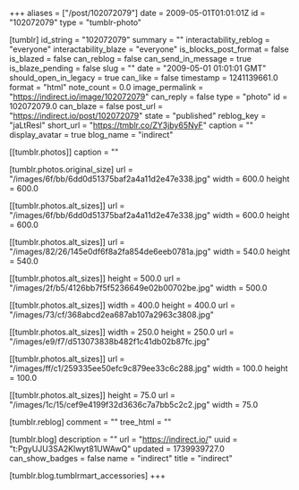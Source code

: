 +++
aliases = ["/post/102072079"]
date = 2009-05-01T01:01:01Z
id = "102072079"
type = "tumblr-photo"

[tumblr]
id_string = "102072079"
summary = ""
interactability_reblog = "everyone"
interactability_blaze = "everyone"
is_blocks_post_format = false
is_blazed = false
can_reblog = false
can_send_in_message = true
is_blaze_pending = false
slug = ""
date = "2009-05-01 01:01:01 GMT"
should_open_in_legacy = true
can_like = false
timestamp = 1241139661.0
format = "html"
note_count = 0.0
image_permalink = "https://indirect.io/image/102072079"
can_reply = false
type = "photo"
id = 102072079.0
can_blaze = false
post_url = "https://indirect.io/post/102072079"
state = "published"
reblog_key = "jaLtResl"
short_url = "https://tmblr.co/ZY3jby65NyF"
caption = ""
display_avatar = true
blog_name = "indirect"

[[tumblr.photos]]
caption = ""

[tumblr.photos.original_size]
url = "/images/6f/bb/6dd0d51375baf2a4a11d2e47e338.jpg"
width = 600.0
height = 600.0

[[tumblr.photos.alt_sizes]]
url = "/images/6f/bb/6dd0d51375baf2a4a11d2e47e338.jpg"
width = 600.0
height = 600.0

[[tumblr.photos.alt_sizes]]
url = "/images/82/26/145e0df6f8a2fa854de6eeb0781a.jpg"
width = 540.0
height = 540.0

[[tumblr.photos.alt_sizes]]
height = 500.0
url = "/images/2f/b5/4126bb7f5f5236649e02b00702be.jpg"
width = 500.0

[[tumblr.photos.alt_sizes]]
width = 400.0
height = 400.0
url = "/images/73/cf/368abcd2ea687ab107a2963c3808.jpg"

[[tumblr.photos.alt_sizes]]
width = 250.0
height = 250.0
url = "/images/e9/f7/d513073838b482f1c41db02b87fc.jpg"

[[tumblr.photos.alt_sizes]]
url = "/images/ff/c1/259335ee50efc9c879ee33c6c288.jpg"
width = 100.0
height = 100.0

[[tumblr.photos.alt_sizes]]
height = 75.0
url = "/images/1c/15/cef9e4199f32d3636c7a7bb5c2c2.jpg"
width = 75.0

[tumblr.reblog]
comment = ""
tree_html = ""

[tumblr.blog]
description = ""
url = "https://indirect.io/"
uuid = "t:PgyUJU3SA2Klwyt81UWAwQ"
updated = 1739939727.0
can_show_badges = false
name = "indirect"
title = "indirect"

[tumblr.blog.tumblrmart_accessories]
+++
